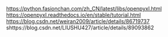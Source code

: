 https://python.fasionchan.com/zh_CN/latest/libs/openpyxl.html
https://openpyxl.readthedocs.io/en/stable/tutorial.html
https://blog.csdn.net/weiran2009/article/details/86719737
shttps://blog.csdn.net/LIUSHU427/article/details/89093862
